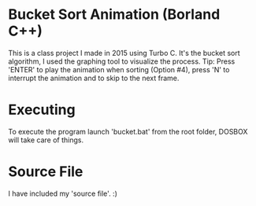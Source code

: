 # Bucket Sort Animation (Borland C++)

This is a class project I made in 2015 using Turbo C. It's the bucket sort algorithm, I used the graphing tool to visualize the process.
Tip: Press 'ENTER' to play the animation when sorting (Option #4), press 'N' to interrupt the animation and to skip to the next frame.

# Executing

To execute the program launch 'bucket.bat' from the root folder, DOSBOX will take care of things.

# Source File

I have included my 'source file'. :)
